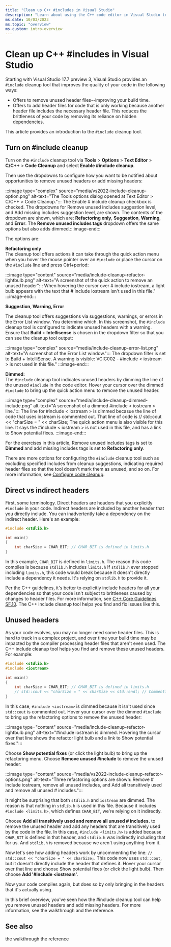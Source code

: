 ```yaml
---
title: "Clean up C++ #includes in Visual Studio"
description: "Learn about using the C++ code editor in Visual Studio to remove, add, and transitively add the includes needed in your project."
ms.date: 10/03/2023
ms.topic: "overview"
ms.custom: intro-overview
---
```

# Clean up C++ #includes in Visual Studio

Starting with Visual Studio 17.7 preview 3, Visual Studio provides an `#include` cleanup tool that improves the quality of your code in the following ways:
- Offers to remove unused header files--improving your build time.
- Offers to add header files for code that is only working because another header file includes the necessary header file. This reduces the brittleness of your code by removing its reliance on hidden dependencies.

This article provides an introduction to the `#include` cleanup tool.

## Turn on #include cleanup

Turn on the `#include` cleanup tool via **Tools** > **Options** > **Text Editor** > **C/C++** > **Code Cleanup** and select **Enable #include cleanup**.

Then use the dropdowns to configure how you want to be notified about opportunities to remove unused headers or add missing headers:

:::image type="complex" source="media/vs2022-include-cleanup-option.png" alt-text="The Tools options dialog opened at Text Editor > C/C++ > Code Cleanup.":::
The Enable # include cleanup checkbox is checked. The dropdowns for Remove unused includes suggestion level, and Add missing includes suggestion level, are shown. The contents of the dropdown are shown, which are: **Refactoring only**, **Suggestion**, **Warning**, and **Error**. The **Remove unused includes tags** dropdown offers the same options but also adds dimmed.:::image-end:::

The options are:

**Refactoring only**\
The cleanup tool offers actions it can take through the quick action menu when you hover the mouse pointer over an `#include` or place the cursor on the `#include` line and press Ctrl+period:

:::image type="content" source="media/include-cleanup-refactor-lightbulb.png" alt-text="A screenshot of the quick action to remove an unused header":::
When hovering the cursor over # include iostream, a light bulb appears with the text that # include iostream isn't used in this file."
:::image-end:::

**Suggestion, Warning, Error**

The cleanup tool offers suggestions via suggestions, warnings, or errors in the Error List window. You determine which. In this screenshot, the `#include` cleanup tool is configured to indicate unused headers with a warning. Ensure that **Build + Intellisense** is chosen in the dropdown filter so that you can see the cleanup tool output:

:::image type="complex" source="media/include-cleanup-error-list.png" alt-text="A screenshot of the Error List window.":::
The dropdown filter is set to Build + IntelliSense. A warning is visible: VCIC002 - #include < iostream > is not used in this file."
:::image-end:::

**Dimmed:**\
The `#include` cleanup tool indicates unused headers by dimming the line of the unused `#include` in the code editor. Hover your cursor over the dimmed `#include` to bring up the quick action menu to remove the unused header.

:::image type="complex" source="media/include-cleanup-dimmed-include.png" alt-text="A screenshot of a dimmed #include < iostream > line.":::
The line for #include < iostream > is dimmed becasue the line of code that uses iostream is commented out. That line of code is // std::cout << "charSize = " << charSize; The quick action menu is also visible for this line. It says the #include < iostream > is not used in this file, and has a link to Show potential fixes.
:::image-end:::

For the exercises in this article, Remove unused includes tags is set to **Dimmed** and add missing includes tags is set to **Refactoring only**.

There are more options for configuring the `#include` cleanup tool such as excluding specified includes from cleanup suggestions, indicating required header files so that the tool doesn't mark them as unused, and so on. For more information, see [Configure code cleanup](/visualstudio/ide/code-cleanup#configure-code-cleanup???).

## Direct vs indirect headers

First, some terminology. Direct headers are headers that you explicitly `#include` in your code. Indirect headers are included by another header that you directly include. You can inadvertently take a dependency on the indirect header. Here's an example:

```cpp
#include <stdlib.h>

int main()
{
    int charSize = CHAR_BIT; // CHAR_BIT is defined in limits.h
}
```

In this example, `CHAR_BIT` is defined in `limits.h`. The reason this code compiles is because `stdlib.h` includes `limits.h` If `stdlib.h` ever stopped including `limits.h`, this code would break because it doesn't directly include a dependency it needs. It's relying on `stdlib.h` to provide it.

Per the C++ guidelines, it's better to explicitly include headers for all your dependencies so that your code isn't subject to brittleness caused by changes to header files. For more information, see [C++ Core Guidelines SF.10](https://isocpp.github.io/CppCoreGuidelines/CppCoreGuidelines#sf10-avoid-dependencies-on-implicitly-included-names). The C++ include cleanup tool helps you find and fix issues like this.

## Unused headers

As your code evolves, you may no longer need some header files. This is hard to track in a complex project, and over time your build time may be impacted by the compiler processing header files that aren't even used. The C++ include cleanup tool helps you find and remove these unused headers. For example:

```cpp
#include <stdlib.h>
#include <iostream>

int main()
{
    int charSize = CHAR_BIT; // CHAR_BIT is defined in limits.h
    // std::cout << "charSize = " << charSize << std::endl; // Commenting this line means <iostream> isn't needed
}
```

In this case, `#include <iostream>` is dimmed because it isn't used since `std::cout` is commented out. Hover your cursor over the dimmed `#include` to bring up the refactoring options to remove the unused header:

:::image type="content" source="media/include-cleanup-refactor-lightbulb.png" alt-text="#include iostream is dimmed. Hovering the cursor over that line shows the refactor light bulb and a link to Show potential fixes.":::

Choose **Show potential fixes** (or click the light bulb) to bring up the refactoring menu. Choose **Remove unused #include** to remove the unused header:

:::image type="content" source="media/vs2022-include-cleanup-refactor-options.png" alt-text="Three refactoring options are shown: Remove # include iostream, remove all unused includes, and Add all transitively used and remove all unused # includes.":::

It might be surprising that both `stdlib.h` and `iostream` are dimmed. The reason is that nothing in `stdlib.h` is used in this file. Because it includes `#include <limits.h>`, which defines `CHAR_BIT`, we're relying on it indirectly.

Choose **Add all transitively used and remove all unused # includes.** to remove the unused header and add any headers that are transitively used by the code in the file. In this case, `#include <limits.h>` is added because `CHAR_BIT` is defined in that header, and `stdlib.h` was indirectly including that for us. And `stdlib.h` is removed because we aren't using anything from it.

Now let's see how adding headers work by uncommenting the line: `// std::cout << "charSize = " << charSize;`. This code now uses `std::cout`, but it doesn't directly include the header that defines it. Hover your cursor over that line and choose Show potential fixes (or click the light bulb). Then choose **Add '#include <iostream'**.

Now your code compiles again, but does so by only bringing in the headers that it's actually using.

In this brief overview, you've seen how the #include cleanup tool can help you remove unused headers and add missing headers. For more information, see the walkthrough and the reference.

## See also

the walkthrough
the reference
